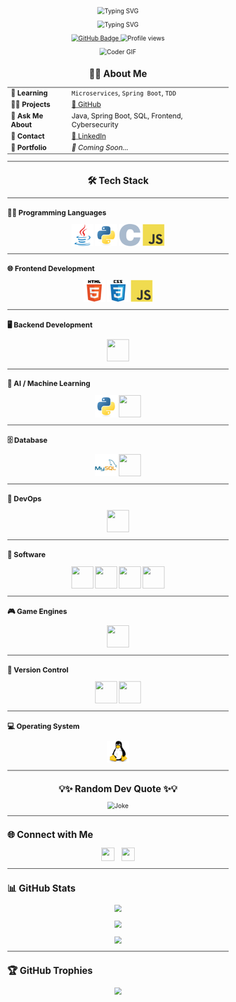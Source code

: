 <!-- Friendly Vibes: Greeting + Bio -->
<p align="center">
  <img src="https://readme-typing-svg.vercel.app?font=Fira+Code&weight=500&size=30&pause=10000&color=0CECDD&center=true&vCenter=true&width=1000&lines=👋+Hi%2C+I'm+Nirmalya+Chakraborty+🤠" alt="Typing SVG" />
</p>
<p align="center">
  <img src="https://readme-typing-svg.vercel.app?font=Fira+Code&weight=500&size=20&pause=1000&color=fa5062&center=true&vCenter=true&width=1000&lines=💫+A+passionate+DEVELOPER+from+India...;🌱+Lifelong+Learner+%26+Problem+Solver..👨‍💻;💻+Java+☕+%7C+Spring+Boot+🌿+%7C+Web+Dev+🌐+%7C+Cybersecurity+🛡️" alt="Typing SVG" />
</p>

<p align="center">
  <a href="https://github.com/ni1rmalya">
    <img src="https://img.shields.io/badge/GitHub-ni1rmalya-181717?style=for-the-badge&logo=github" alt="GitHub Badge" />
  </a>
  <img src="https://komarev.com/ghpvc/?username=ni1rmalya&label=Profile+Views&color=1DA1F2&style=for-the-badge" alt="Profile views"/>
</p>
<p align="center">
  <img src="https://media.giphy.com/media/qgQUggAC3Pfv687qPC/giphy.gif" alt="Coder GIF" width="600"/>
</p>

<h2 align="center">👨‍💼 About Me</h2>
<table align="center" style="border: none; font-size: 16px;">
  <tr>
    <td><strong>🌱 Learning</strong></td>
    <td><code>Microservices</code>, <code>Spring Boot</code>, <code>TDD</code></td>
  </tr>
  <tr>
    <td><strong>👨‍💻 Projects</strong></td>
    <td><a href="https://github.com/ni1rmalya">🔗 GitHub</a></td>
  </tr>
  <tr>
    <td><strong>💬 Ask Me About</strong></td>
    <td>Java, Spring Boot, SQL, Frontend, Cybersecurity</td>
  </tr>
  <tr>
    <td><strong>📢 Contact</strong></td>
    <td><a href="https://www.linkedin.com/in/nirmalya-chakraborty-4b98ba257/">🔗 LinkedIn</a></td>
  </tr>
  <tr>
    <td><strong>🧠 Portfolio</strong></td>
    <td><em>🚧 Coming Soon...</em></td>
  </tr>
</table>

---

<h2 align="center">🛠️ Tech Stack</h2>

<hr>

<h3>👨‍💻 Programming Languages</h3>
<p align="center">
  <a href="https://www.java.com"><img src="https://raw.githubusercontent.com/devicons/devicon/master/icons/java/java-original.svg" width="50" height="50"/></a>
  <a href="https://www.python.org"><img src="https://raw.githubusercontent.com/devicons/devicon/master/icons/python/python-original.svg" width="50" height="50"/></a>
  <a href="https://en.wikipedia.org/wiki/C_(programming_language)"><img src="https://raw.githubusercontent.com/devicons/devicon/master/icons/c/c-original.svg" width="50" height="50"/></a>
  <a href="https://developer.mozilla.org/en-US/docs/Web/JavaScript"><img src="https://raw.githubusercontent.com/devicons/devicon/master/icons/javascript/javascript-original.svg" width="50" height="50"/></a>
</p>
<hr>

<h3>🌐 Frontend Development</h3>
<p align="center">
  <a href="https://developer.mozilla.org/en-US/docs/Web/HTML"><img src="https://raw.githubusercontent.com/devicons/devicon/master/icons/html5/html5-original-wordmark.svg" width="50" height="50"/></a>
  <a href="https://developer.mozilla.org/en-US/docs/Web/CSS"><img src="https://raw.githubusercontent.com/devicons/devicon/master/icons/css3/css3-original-wordmark.svg" width="50" height="50"/></a>
  <a href="https://developer.mozilla.org/en-US/docs/Web/JavaScript"><img src="https://raw.githubusercontent.com/devicons/devicon/master/icons/javascript/javascript-original.svg" width="50" height="50"/></a>
</p>
<hr>

<h3>🖥️ Backend Development</h3>
<p align="center">
  <a href="https://spring.io/projects/spring-boot"><img src="https://www.vectorlogo.zone/logos/springio/springio-icon.svg" width="50" height="50"/></a>
</p>
<hr>

<h3>🤖 AI / Machine Learning</h3>
<p align="center">
  <a href="https://www.python.org"><img src="https://raw.githubusercontent.com/devicons/devicon/master/icons/python/python-original.svg" width="50" height="50"/></a>
  <a href="https://scikit-learn.org/"><img src="https://upload.wikimedia.org/wikipedia/commons/0/05/Scikit_learn_logo_small.svg" width="50" height="50"/></a>
</p>
<hr>

<h3>🗄️ Database</h3>
<p align="center">
  <a href="https://www.mysql.com"><img src="https://raw.githubusercontent.com/devicons/devicon/master/icons/mysql/mysql-original-wordmark.svg" width="50" height="50"/></a>
  <a href="https://www.microsoft.com/en-us/sql-server"><img src="https://www.svgrepo.com/show/303229/microsoft-sql-server-logo.svg" width="50" height="50"/></a>
</p>
<hr>

<h3>🚀 DevOps</h3>
<p align="center">
  <a href="https://cloud.google.com"><img src="https://www.vectorlogo.zone/logos/google_cloud/google_cloud-icon.svg" width="50" height="50"/></a>
</p>
<hr>

<h3>🧰 Software</h3>
<p align="center">
  <a href="https://www.adobe.com/products/photoshop.html"><img src="https://www.citypng.com/public/uploads/preview/adobe-photoshop-ps-square-logo-icon-png-7017516947730275g1pkunbfs.png" width="50" height="50"/></a>
  <a href="https://www.figma.com"><img src="https://www.vectorlogo.zone/logos/figma/figma-icon.svg" width="50" height="50"/></a>
  <a href="https://www.postman.com/"><img src="https://www.vectorlogo.zone/logos/getpostman/getpostman-icon.svg" width="50" height="50"/></a>
  <a href="https://www.mathworks.com/products/matlab.html"><img src="https://upload.wikimedia.org/wikipedia/commons/2/21/Matlab_Logo.png" width="50" height="50"/></a>
</p>
<hr>

<h3>🎮 Game Engines</h3>
<p align="center">
  <a href="https://www.unrealengine.com"><img src="https://www.citypng.com/public/uploads/preview/hd-unreal-engine-white-logo-icon-png-7017516949697958pnkct2kiz.png" width="50" height="50"/></a>
</p>
<hr>

<h3>🔧 Version Control</h3>
<p align="center">
  <a href="https://git-scm.com/"><img src="https://www.vectorlogo.zone/logos/git-scm/git-scm-icon.svg" width="50" height="50"/></a>
  <a href="https://github.com"><img src="https://cdn.jsdelivr.net/npm/simple-icons@v3/icons/github.svg" width="50" height="50"/></a>
</p>
<hr>

<h3>💻 Operating System</h3>
<p align="center">
  <a href="https://www.linux.org/"><img src="https://raw.githubusercontent.com/devicons/devicon/master/icons/linux/linux-original.svg" width="50" height="50"/></a>
</p>

---

<h2 align="center">💡✨ Random Dev Quote ✨💡</h2>
<p align="center">
  <img 
    src="https://readme-jokes.vercel.app/api?theme=nightowl&hideBorder=false&borderColor=%2300FF00&codeColor=%231E1E1E&titleColor=%23FFDD00" 
    alt="Joke" 
    width="700"/>
</p>

---

<h2>🌐 Connect with Me</h2>
<p align="center">
  <a href="https://linkedin.com/in/nirmalya-chakraborty-4b98ba257"><img src="https://raw.githubusercontent.com/rahuldkjain/github-profile-readme-generator/master/src/images/icons/Social/linked-in-alt.svg" height="30" width="30" /></a>
  &nbsp;&nbsp;
  <a href="https://github.com/ni1rmalya"><img src="https://cdn.jsdelivr.net/npm/simple-icons@v3/icons/github.svg" height="30" width="30" /></a>
</p>

---

<h2>📊 GitHub Stats</h2>
<p align="center">
  <img src="https://github-readme-streak-stats.herokuapp.com/?user=ni1rmalya&theme=algolia" />
  <br><br>
  <img src="https://github-readme-stats.vercel.app/api?username=ni1rmalya&show_icons=true&theme=algolia" />
  <br><br>
  <img src="https://github-readme-stats.vercel.app/api/top-langs/?username=ni1rmalya&layout=compact&theme=algolia" />
</p>

---

<h2>🏆 GitHub Trophies</h2>
<p align="center">
  <img src="https://github-profile-trophy.vercel.app/?username=ni1rmalya&theme=monokai&no-frame=true&column=6" />
</p>
